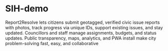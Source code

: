 # SIH-demo
Report2Resolve lets citizens submit geotagged, verified civic issue reports with photos, track progress via unique IDs, support existing issues, and stay updated. Councillors and staff manage assignments, budgets, and status updates. Public transparency, maps, analytics, and PWA install make city problem-solving fast, easy, and collaborative
